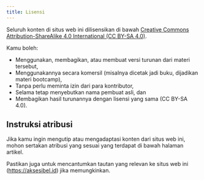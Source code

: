 ```yaml
---
title: Lisensi
---
```


Seluruh konten di situs web ini dilisensikan di bawah [Creative Commons Attribution-ShareAlike 4.0 International (CC BY-SA 4.0)](https://creativecommons.org/licenses/by-sa/4.0/legalcode.id).

Kamu boleh:
* Menggunakan, membagikan, atau membuat versi turunan dari materi tersebut,
* Menggunakannya secara komersil (misalnya dicetak jadi buku, dijadikan materi bootcamp),
* Tanpa perlu meminta izin dari para kontributor,
* Selama tetap menyebutkan nama pembuat asli, dan
* Membagikan hasil turunannya dengan lisensi yang sama (CC BY-SA 4.0).

## Instruksi atribusi

Jika kamu ingin mengutip atau mengadaptasi konten dari situs web ini, mohon sertakan atribusi yang sesuai yang terdapat di bawah halaman artikel.

Pastikan juga untuk mencantumkan tautan yang relevan ke situs web ini (https://aksesibel.id) jika memungkinkan.